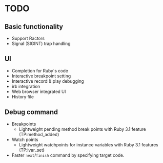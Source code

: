 # TODO

## Basic functionality

* Support Ractors
* Signal (SIGINT) trap handling 

## UI

* Completion for Ruby's code
* Interactive breakpoint setting
* Interactive record & play debugging
* irb integration
* Web browser integrated UI
* History file

## Debug command

* Breakpoints
    * Lightweight pending method break points with Ruby 3.1 feature (TP:method_added)
* Watch points
    * Lightweight watchpoints for instance variables with Ruby 3.1 features (TP:ivar_set)
* Faster `next`/`finish` command by specifying target code.
